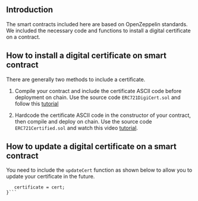 ## Introduction
The smart contracts included here are based on OpenZeppelin standards. We included the necessary code and functions to install a digital certificate on a contract.

## How to install a digital certificate on smart contract
There are generally two methods to include a certificate.

1. Compile your contract and include the certificate ASCII code before deployment on chain.
Use the source code `ERC721DigiCert.sol` and follow this [tutorial](https://ztamp.io/install-digital-certificate-on-smart-contract) 

2. Hardcode the certificate ASCII code in the constructor of your contract, then compile and deploy on chain. 
Use the source code `ERC721Certified.sol` and watch this video [tutorial](https://www.youtube.com/watch?v=rswZenr2_TM).

## How to update a digital certificate on a smart contract
You need to include the `updateCert` function as shown below to allow you to update your certificate in the future. 

```function updateCert(string memory cert) public onlyOwner {
   certificate = cert;
}```
